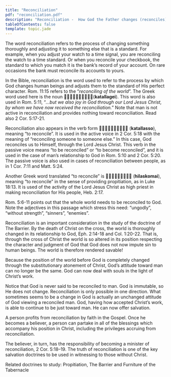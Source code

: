 ```yaml
---
title: "Reconciliation"
pdf: "reconciliation.pdf"
description: "Reconciliation -  How God the Father changes (reconciles) us to His own standards and righteousness."
tableOfContents: false
template: topic.jade
---
```


The word reconciliation refers to the process of changing something thoroughly and adjusting it to something else that is a standard. For example, when you adjust your watch to a time signal, you are reconciling the watch to a time standard. Or when you reconcile your checkbook, the standard to which you match it is the bank’s record of your account. On rare occasions the bank must reconcile its accounts to yours.

In the Bible, reconciliation is the word used to refer to the process by which God changes human beings and adjusts them to the standard of His perfect character. Rom. 11:15 refers to the “_reconciling of the world_”. The Greek word used here is the noun (**katallagei**). This word is also used in Rom. 5:11, “_…but we also joy in God through our Lord Jesus Christ, by whom we have now received the reconciliation._” Note that man is not active in reconciliation and provides nothing toward reconciliation. Read also 2 Cor. 5:17-21.

Reconciliation also appears in the verb form  (**katallasso**), meaning “to reconcile”. It is used in the active voice in 2 Cor. 5:18 with the meaning of “reconciling someone to someone else.” In this case, God reconciles us to Himself, through the Lord Jesus Christ. This verb in the passive voice means “to be reconciled” or “to become reconciled”, and it is used in the case of man’s relationship to God in Rom. 5:10 and 2 Cor. 5:20. The passive voice is also used in cases of reconciliation between people, as in 1 Cor. 7:11 and Matt. 5:24.

Another Greek word translated “to reconcile” is  (**hilaskomai**), meaning “to reconcile” in the sense of providing
propitiation, as in Luke 18:13. It is used of the activity of the Lord Jesus Christ as high priest in making reconciliation for His people, Heb. 2:17.

Rom. 5:6-11 points out that the whole world needs to be reconciled to God. Note the adjectives in this passage which stress this need: “ungodly”, “without strength”, “sinners”, “enemies”.

Reconciliation is an important consideration in the study of the doctrine of The Barrier. By the death of Christ on the cross, the world is thoroughly changed in its relationship to God, Eph. 2:14-18 and Col. 1:20-22. That is, through the cross of Christ the world is so altered in its position respecting the character and judgment of God that God does not now impute sin to human beings. The world is therefore rendered savable!

Because the position of the world before God is completely changed through the substitutionary atonement of Christ, God’s attitude toward man can no longer be the same. God can now deal with souls in the light of Christ’s work.

Notice that God is never said to be reconciled to man. God is immutable, so He does not change. Reconciliation is only possible in one direction. What sometimes seems to be a change in God is actually an unchanged attitude of God viewing a reconciled man. God, having how accepted Christ’s work, is able to continue to be just toward man. He can now
offer salvation.

A person profits from reconciliation by faith in the Gospel. Once he becomes a believer, a person can partake in all of the blessings which accompany his position in Christ, including the privileges accruing from reconciliation.

The believer, in turn, has the responsibility of becoming a minister of reconciliation, 2 Cor. 5:18–19. The truth of reconciliation is one of the key salvation doctrines to be used in witnessing to those without Christ.

Related doctrines to study: Propitiation, The Barrier and Furniture of the Tabernacle

